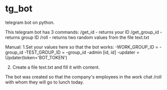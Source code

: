 # tg_bot
telegram bot on python.

This telegram bot has 3 commands:
/get_id - returns your ID
/get_group_id - returns group ID
/roll - returns two random values from the file text.txt

Manual:
1.Set your values here so that the bot works:
  -WORK_GROUP_ID = -group_id
  -TEST_GROUP_ID = -group_id
  -admin [id, id]
  -updater = Updater(token='BOT_TOKEN')
  
2. Create a file text.txt and fill it with content.
  
The bot was created so that the company's employees in the work chat /roll with whom they will go to lunch today.
